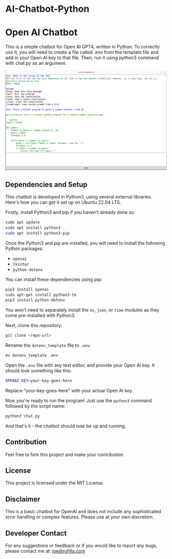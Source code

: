 # AI-Chatbot-Python
# Open AI Chatbot

This is a simple chatbot for Open AI GPT4, written in Python.
To correctly use it, you will need to create a file called .env from the template file and add in your Open AI key to that file. Then, run it using python3 command with chat.py as an argument.

![Chatbot screenshot](screenshots/chat1.png)

## Dependencies and Setup

This chatbot is developed in Python3, using several external libraries. Here's how you can get it set up on Ubuntu 22.04 LTS.

Firstly, install Python3 and pip if you haven't already done so:

```bash
sudo apt update
sudo apt install python3
sudo apt install python3-pip
```

Once the Python3 and pip are installed, you will need to install the following Python packages:

- `openai`
- `tkinter`
- `python-dotenv`

You can install these dependencies using pip:

```bash
pip3 install openai
sudo apt-get install python3-tk
pip3 install python-dotenv
```

You won't need to separately install the `os`, `json`, or `time` modules as they come pre-installed with Python3.

Next, clone this repository:

```bash
git clone <repo-url>
```

Rename the `dotenv_template` file to `.env`:

```bash
mv dotenv_template .env
```

Open the `.env` file with any text editor, and provide your Open AI key. It should look something like this:

```bash
OPENAI_KEY=your-key-goes-here
```

Replace "your-key-goes-here" with your actual Open AI key.

Now you're ready to run the program! Just use the `python3` command followed by the script name:

```bash
python3 chat.py
```

And that's it - the chatbot should now be up and running.

## Contribution

Feel free to fork this project and make your contribution.

## License

This project is licensed under the MIT License.

## Disclaimer

This is a basic chatbot for OpenAI and does not include any sophisticated error handling or complex features. Please use at your own discretion.

## Developer Contact 

For any suggestions or feedback or if you would like to report any bugs, please contact me at: joe@rufilla.com
